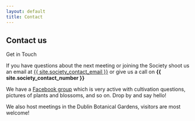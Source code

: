 ```yaml
---
layout: default
title: Contact
---
```

<div class="pagebackground clearfix">
    <div class="main_wrapper secondary">
        <section class="background_pages">
            <div class="contact_header">
                <h2>
                    Contact us
                </h2>
                <p class="moto">Get in Touch</p>
            </div>
        </section>
        <section class="section_about clearfix">
            <div class="left">
                <p>If you have questions about the next meeting or joining the Society shoot us an email at <a href="mailto:{{ site.society_contact_email }}">{{ site.society_contact_email }}</a> or give us a call on <strong>{{ site.society_contact_number }}</strong></p>
                <p>We have a <a href="{{ site.facebook_group_url }}" target="_blank">Facebook group</a> which is very active with cultivation questions, pictures of plants and blossoms, and so on. Drop by and say hello!</p>
                <p>We also host meetings in the Dublin Botanical Gardens, visitors are most welcome!</p>
            </div>
        </section>
    </div>
</div>